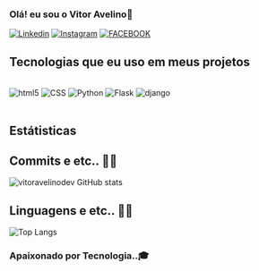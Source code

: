 ### Olá! eu sou o Vitor Avelino🤙

[![Linkedin](https://img.shields.io/badge/LinkedIn-0077B5?style=for-the-badge&logo=linkedin&logoColor=white)](https://www.linkedin.com/in/vitorhugoav/)
[![Instagram](https://img.shields.io/badge/Instagram-E4405F?style=for-the-badge&logo=instagram&logoColor=white)](https://www.instagram.com/vitor_hugoavl/)
[![FACEBOOK](https://img.shields.io/badge/Facebook-1877F2?style=for-the-badge&logo=facebook&logoColor=white)](https://www.facebook.com/profile.php?id=100014125594260)

## Tecnologias que eu uso em meus projetos

<div style="display: inline_block"><br/>
  <img aling="center" alt="html5" src="https://img.shields.io/badge/HTML-239120?style=for-the-badge&logo=html5&logoColor=white"/>
  <img aling="center" alt="CSS" src="https://img.shields.io/badge/CSS-239120?&style=for-the-badge&logo=css3&logoColor=white"/>
  <img aling="center" alt="Python" src="https://img.shields.io/badge/Python-3776AB?style=for-the-badge&logo=python&logoColor=white"/>
  <img aling="center" alt="Flask" src="https://img.shields.io/badge/Flask-000000?style=for-the-badge&logo=flask&logoColor=white"/>
  <img aling="center" alt="django" src="https://img.shields.io/badge/Django-092E20?style=for-the-badge&logo=django&logoColor=white"/>
</div><br/>

## Estátisticas

## Commits e etc.. 🧑‍💻                                               
![vitoravelinodev GitHub stats](https://github-readme-stats.vercel.app/api?username=vitoravelinodev&show_icons=true&theme=transparent)

## Linguagens e etc.. 👨‍💻
![Top Langs](https://github-readme-stats.vercel.app/api/top-langs/?username=vitoravelinodev&hide_progress=true)

### Apaixonado por Tecnologia..🎓
